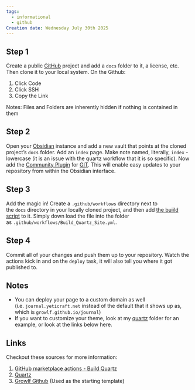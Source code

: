 ```yaml
---
tags:
  - informational
  - github
Creation date: Wednesday July 30th 2025
---
```

## Step 1

Create a public [GitHub](https://github.com/) project and add a `docs` folder to it, a license, etc. Then clone it to your local system.
On the Github:
1. Click Code
2. Click SSH
3. Copy the Link

Notes: Files and Folders are inherently hidden if nothing is contained in them
## Step 2

Open your [Obsidian](https://obsidian.md/download) instance and add a new vault that points at the cloned project’s `docs` folder. Add an `index` page. Make note named, literally, `index` - lowercase (it is an issue with the quartz workflow that it is so specific). Now add the [Community Plugin](https://help.obsidian.md/community-plugins) for [GIT](https://publish.obsidian.md/git-doc/Installation). This will enable easy updates to your repository from within the Obsidian interface.

## Step 3

Add the magic in! Create a `.github/workflows` directory next to the `docs` directory in your locally cloned project, and then add [the buiild script](https://raw.githubusercontent.com/growlf/journal/refs/heads/main/.github/workflows/Build_Quartz_Site.yml) to it. Simply down load the file into the folder as `.github/workflows/Build_Quartz_Site.yml`.

## Step 4

Commit all of your changes and push them up to your repository. Watch the actions kick in and on the `deploy` task, it will also tell you where it got published to.

## Notes

- You can deploy your page to a custom domain as well (i.e. `journal.yeticraft.net` instead of the default that it shows up as, which is `growlf.github.io/journal`)
- If you want to customize your theme, look at my [quartz](https://github.com/growlf/journal/tree/main/.github/quartz) folder for an example, or look at the links below here.

## Links

Checkout these sources for more information:

1. [GitHub marketplace actions - Build Quartz](https://github.com/marketplace/actions/build-quartz-for-github-pages)
2. [Quartz](https://quartz.jzhao.xyz/)
3. [Growlf Github](https://github.com/growlf/journal) (Used as the starting template)